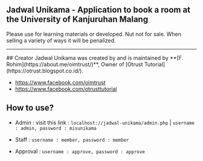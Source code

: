## Jadwal Unikama - Application to book a room at the University of Kanjuruhan Malang
Please use for learning materials or developed. Nut not for sale. When selling a variety of ways it will be penalized.
<hr>
## Creator
Jadwal Unikama was created by and is maintained by **[F. Rohim](https://about.me/oimtrust/)**, Owner of [Otrust Tutorial](https://otrust.blogspot.co.id/).

* https://www.facebook.com/oimtrust
* https://www.facebook.com/otrusttutorial

## How to use?
* Admin : visit this link : `localhost://jadwal-unikama/admin.php` | `username : admin, password : misunikama`

* Staff :
`username : member, password : member`

* Approval :
`username : approve, password : approve`
